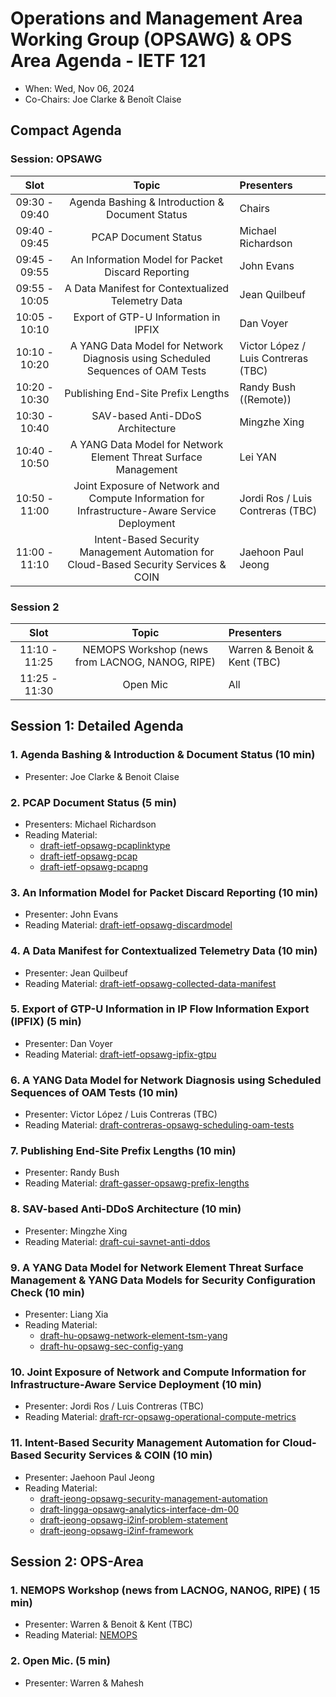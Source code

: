 # Operations and Management Area Working Group (OPSAWG) & OPS Area Agenda - IETF 121

* When: Wed, Nov 06, 2024
* Co-Chairs: Joe Clarke & Benoît Claise

## Compact Agenda

### Session: OPSAWG

| Slot          | Topic                                    | Presenters |
|:-------------:|:---------------------------------------:|:-----------|
| 09:30 - 09:40 | Agenda Bashing & Introduction & Document Status  | Chairs     |
| 09:40 - 09:45 | PCAP Document Status | Michael Richardson     |
| 09:45 - 09:55 | An Information Model for Packet Discard Reporting | John Evans     |
| 09:55 - 10:05 | A Data Manifest for Contextualized Telemetry Data | Jean Quilbeuf |
| 10:05 - 10:10 | Export of GTP-U Information in IPFIX | Dan Voyer|
| 10:10 - 10:20 | A YANG Data Model for Network Diagnosis using Scheduled Sequences of OAM Tests  | Victor López / Luis Contreras (TBC)     |
| 10:20 - 10:30 | Publishing End-Site Prefix Lengths  | Randy Bush ((Remote))     |
| 10:30 - 10:40 | SAV-based Anti-DDoS Architecture  | Mingzhe Xing    |
| 10:40 - 10:50 | A YANG Data Model for Network Element Threat Surface Management  | Lei YAN    |
| 10:50 - 11:00 | Joint Exposure of Network and Compute Information for Infrastructure-Aware Service Deployment  | Jordi Ros / Luis Contreras (TBC)   |
| 11:00 - 11:10 | Intent-Based Security Management Automation for Cloud-Based Security Services & COIN  | Jaehoon Paul Jeong   |

### Session 2

| Slot          |Topic                                    | Presenters |
|:-------------:|:---------------------------------------:|:-----------|
| 11:10 - 11:25 | NEMOPS Workshop (news from LACNOG, NANOG, RIPE)  | Warren & Benoit & Kent (TBC) |
| 11:25 - 11:30 | Open Mic                                |          All     |

## Session 1: Detailed Agenda

### 1. Agenda Bashing & Introduction & Document Status (10 min)

* Presenter: Joe Clarke & Benoit Claise

### 2. PCAP Document Status (5 min)

* Presenters: Michael Richardson
* Reading Material:
  * [draft-ietf-opsawg-pcaplinktype](https://datatracker.ietf.org/doc/draft-ietf-opsawg-pcaplinktype/)
  * [draft-ietf-opsawg-pcap](https://datatracker.ietf.org/doc/draft-ietf-opsawg-pcap/)
  * [draft-ietf-opsawg-pcapng](https://datatracker.ietf.org/doc/draft-ietf-opsawg-pcapng/)

### 3. An Information Model for Packet Discard Reporting (10 min)

* Presenter: John Evans
* Reading Material: [draft-ietf-opsawg-discardmodel](https://datatracker.ietf.org/doc/html/draft-ietf-opsawg-discardmodel)

### 4. A Data Manifest for Contextualized Telemetry Data (10 min)

* Presenter: Jean Quilbeuf
* Reading Material: [draft-ietf-opsawg-collected-data-manifest](https://datatracker.ietf.org/doc/draft-ietf-opsawg-collected-data-manifest/)

### 5. Export of GTP-U Information in IP Flow Information Export (IPFIX) (5 min)

* Presenter: Dan Voyer
* Reading Material: [draft-ietf-opsawg-ipfix-gtpu](https://datatracker.ietf.org/doc/draft-ietf-opsawg-ipfix-gtpu/)

### 6. A YANG Data Model for Network Diagnosis using Scheduled Sequences of OAM Tests (10 min)

* Presenter: Victor López / Luis Contreras (TBC)
* Reading Material: [draft-contreras-opsawg-scheduling-oam-tests](https://datatracker.ietf.org/doc/draft-contreras-opsawg-scheduling-oam-tests/)

### 7. Publishing End-Site Prefix Lengths (10 min)

* Presenter: Randy Bush
* Reading Material: [draft-gasser-opsawg-prefix-lengths](https://datatracker.ietf.org/doc/html/draft-gasser-opsawg-prefix-lengths)

### 8. SAV-based Anti-DDoS Architecture (10 min)

* Presenter: Mingzhe Xing
* Reading Material: [draft-cui-savnet-anti-ddos](https://datatracker.ietf.org/doc/draft-cui-savnet-anti-ddos/)

### 9. A YANG Data Model for Network Element Threat Surface Management & YANG Data Models for Security Configuration Check (10 min)

* Presenter: Liang Xia
* Reading Material:
  * [draft-hu-opsawg-network-element-tsm-yang](https://datatracker.ietf.org/doc/draft-hu-opsawg-network-element-tsm-yang/)
  * [draft-hu-opsawg-sec-config-yang](https://datatracker.ietf.org/doc/draft-hu-opsawg-sec-config-yang/)

### 10. Joint Exposure of Network and Compute Information for Infrastructure-Aware Service Deployment (10 min)

* Presenter: Jordi Ros / Luis Contreras (TBC)
* Reading Material: [draft-rcr-opsawg-operational-compute-metrics](https://datatracker.ietf.org/doc/draft-rcr-opsawg-operational-compute-metrics/)

### 11. Intent-Based Security Management Automation for Cloud-Based Security Services & COIN (10 min)

* Presenter: Jaehoon Paul Jeong
* Reading Material:
  * [draft-jeong-opsawg-security-management-automation](https://datatracker.ietf.org/doc/draft-jeong-opsawg-security-management-automation/)
  * [draft-lingga-opsawg-analytics-interface-dm-00](https://datatracker.ietf.org/doc/draft-lingga-opsawg-analytics-interface-dm/)
  * [draft-jeong-opsawg-i2inf-problem-statement](https://datatracker.ietf.org/doc/draft-jeong-opsawg-i2inf-problem-statement/)
  * [draft-jeong-opsawg-i2inf-framework](https://datatracker.ietf.org/doc/draft-jeong-opsawg-i2inf-framework/)

## Session 2: OPS-Area

### 1. NEMOPS Workshop (news from LACNOG, NANOG, RIPE)  ( 15 min)

* Presenter: Warren & Benoit & Kent (TBC)
* Reading Material: [NEMOPS](https://www.iab.org/announcements/call-for-papers-nemops-workshop/)

### 2. Open Mic. (5 min)

* Presenter: Warren & Mahesh
